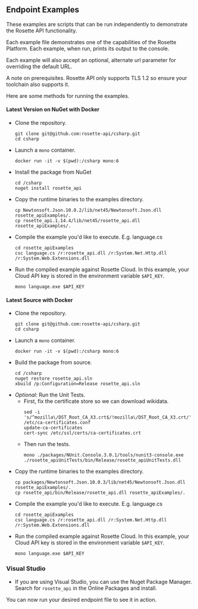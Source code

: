 ## Endpoint Examples
These examples are scripts that can be run independently to demonstrate the Rosette API functionality.

Each example file demonstrates one of the capabilities of the Rosette Platform. Each example, when run, prints its output to the console.

Each example will also accept an optional, alternate url parameter for overriding the default URL.

A note on prerequisites.  Rosette API only supports TLS 1.2 so ensure your toolchain also supports it.

Here are some methods for running the examples.

#### Latest Version on NuGet with Docker
- Clone the repository.
  ```
  git clone git@github.com:rosette-api/csharp.git
  cd csharp
  ```
- Launch a `mono` container.
  ```
  docker run -it -v $(pwd):/csharp mono:6
  ```
- Install the package from NuGet
  ```
  cd /csharp
  nuget install rosette_api
  ``` 
- Copy the runtime binaries to the examples directory.
  ```
  cp Newtonsoft.Json.10.0.2/lib/net45/Newtonsoft.Json.dll rosette_apiExamples/.
  cp rosette_api.1.14.4/lib/net45/rosette_api.dll rosette_apiExamples/.
  ```
- Compile the example you'd like to execute.  E.g. language.cs
  ```
  cd rosette_apiExamples
  csc language.cs /r:rosette_api.dll /r:System.Net.Http.dll /r:System.Web.Extensions.dll
  ```
- Run the compiled example against Rosette Cloud.  In this example, your Cloud API key is stored in the environment variable `$API_KEY`.
  ```
  mono language.exe $API_KEY
  ```

#### Latest Source with Docker
- Clone the repository.
  ```
  git clone git@github.com:rosette-api/csharp.git
  cd csharp
  ```
- Launch a `mono` container.
  ```
  docker run -it -v $(pwd):/csharp mono:6
  ```
- Build the package from source.
  ```
  cd /csharp
  nuget restore rosette_api.sln
  xbuild /p:Configuration=Release rosette_api.sln
  ```
- _Optional:_ Run the Unit Tests.
  - First, fix the certificate store so we can download wikidata.
    ```
    sed -i 's/^mozilla\/DST_Root_CA_X3.crt$/!mozilla\/DST_Root_CA_X3.crt/' /etc/ca-certificates.conf
    update-ca-certificates
    cert-sync /etc/ssl/certs/ca-certificates.crt
    ```
  - Then run the tests.
    ```
    mono ./packages/NUnit.Console.3.0.1/tools/nunit3-console.exe ./rosette_apiUnitTests/bin/Release/rosette_apiUnitTests.dll
    ```
- Copy the runtime binaries to the examples directory.
  ```
  cp packages/Newtonsoft.Json.10.0.3/lib/net45/Newtonsoft.Json.dll rosette_apiExamples/.
  cp rosette_api/bin/Release/rosette_api.dll rosette_apiExamples/.
  ```
- Compile the example you'd like to execute.  E.g. language.cs
  ```
  cd rosette_apiExamples
  csc language.cs /r:rosette_api.dll /r:System.Net.Http.dll /r:System.Web.Extensions.dll
  ```
- Run the compiled example against Rosette Cloud.  In this example, your Cloud API key is stored in the environment variable `$API_KEY`.
  ```
  mono language.exe $API_KEY
  ```

### Visual Studio
- If you are using Visual Studio, you can use the Nuget Package Manager.  Search for `rosette_api` in the Online Packages and install.

You can now run your desired endpoint file to see it in action.
